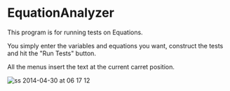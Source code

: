 EquationAnalyzer
================

This program is for running tests on Equations.

You simply enter the variables and equations you want, construct the tests and hit the "Run Tests" button.

All the menus insert the text at the current carret position.

![ss 2014-04-30 at 06 17 12](https://cloud.githubusercontent.com/assets/2124570/2838280/94cec91a-d030-11e3-8a07-3bdd07597844.png)
